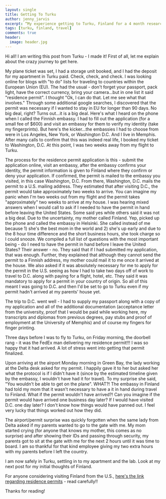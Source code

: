 ```yaml
---
layout: single
title: Getting To Turku
author: jenny_jarvis
excerpt: “My experience getting to Turku, Finland for a 4 month research trip.”
tags: [turku, finland, travel]
comments: true
header:
  image: header.jpg
---
```

Hi all! I am writing this post from Turku - I made it! First of all, let me explain about the crazy journey to get here.

My plane ticket was set, I had a storage unit booked, and I had the deposit for my apartment  in Turku paid. Check, check, and check. I was looking online for blogs with "to do" lists for traveling to countries within the European Union (EU). The had the usual - don't forget your passport, pack light, have the correct currency, bring your camera...but in one list it said "residence permit". I thought "Ok, I can do that. Let me see what that involves."  Through some additional google searches, I discovered that the permit was necessary if I wanted to stay in EU for longer than 90 days. No big deal, right? Turns out...it is a big deal. Here's what I heard on the phone when I called the Finnish embassy. I had to fill out the application (for a small fee of $600) and visit an embassy for them to verify my identity (take my fingerprints). But here's the kicker...the embassies I had to choose from were in Los Angeles, New York, or Washington D.C. And I live in Memphis. After many calls to confirm that this was indeed real life, I booked my ticket  to Washington, D.C. At this point, I was two weeks away from my flight to Turku.

The process for the residence permit application is this - submit the application online, visit an embassy, after the embassy confirms your identity, the permit information is given to Finland where they confirm or deny your application. If confirmed, the permit is mailed to the embassy you visited, in this case Washington, D.C.  From there, Washington, D.C. mails the permit to a U.S. mailing address. They estimated that after visiting D.C., the permit would take approximately two weeks to arrive. You can imagine my panic when I'm two weeks out from my flight and the permit takes "approximately" two weeks to arrive at my house. I was hearing mixed answers when I would call to ask if I needed to have the permit in hand before leaving the United States. Some said yes while others said it was not a big deal. Due to the uncertainty, my mother called Finland. Yep, picked up the phone and called the embassy in Helsinki. She called instead of me because 1) she's the best mom in the world and 2) she's up early and due to the 8 hour time difference and the short business hours, she took charge so I could snooze. We compiled a full list of questions with the most important being - do I need to have the permit in hand before I leave the United States? Their answer - no. They said that if I had submitted my application, that was enough. Further, they explained that although they cannot send the permit to a Finnish address, my mother could mail it to me once it arrived at the house. We also asked if it was absolutely necessary for me to apply for the permit in the U.S. seeing as how I had to take two days off of work to travel to D.C. along with paying for a flight, hotel, etc. They said it was mandatory to apply for a permit in your country of origin. So all of this meant I was going to D.C. and then I'd be set to go to Turku even if my permit hadn't arrived at my parents' house yet.

The trip to D.C. went well - I had to supply my passport along with a copy of my application and all of the additional documentation (acceptance letter from the university, proof that I would be paid while working here, my transcripts and diplomas from previous degrees, pay stubs and proof of employment at the University of Memphis) and of course my fingers for finger printing.

Three days before I was to fly to Turku, on Friday morning, the doorbell rang - it was the FedEx man delivering my residence permit!!! I was so happy that it had arrived. A lot of stress went into getting that permit finalized.

Upon arriving at the airport Monday morning in Green Bay, the lady working at the Delta desk asked for my permit. I happily gave it to her but asked her what the protocol is if I didn't have it (since by the estimated timeline given by the embassy, I wouldn't have had it for travel). To my surprise she said, "You wouldn't be able to get on the plane". WHAT?! The embassy in Finland had told my mom that it wasn't necessary to have a it in hand during travel to Finland. What if the permit wouldn't have arrived?! Can you imagine if the permit would have arrived one business day later? If I would have visited D.C. one day later? I don't know how things would have panned out. I feel very lucky that things worked out how they did.

The airport/permit surprise was quickly forgotten when the same lady from Delta asked if my parents wanted to go to the gate with me. My mom started crying (for anyone that knows my mother, this comes as no surprise) and after showing their IDs and passing through security, my parents got to sit at the gate with me for the next 2 hours until it was time to board. I am so thankful for that kind employee giving my two extra hours with my parents before I left the country.

I am now safely in Turku, settling in to my apartment and the lab. Look at my next post for my initial thoughts of Finland.

For anyone considering visiting Finland from the U.S., [here's the link regarding residence permits](http://www.migri.fi/information_elsewhere/eu_residence_permit/applying_for_an_eu_residence_permit) - read carefully!!

Thanks for reading!
